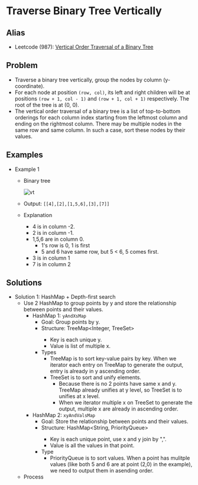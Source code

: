 # Traverse Binary Tree Vertically

## Alias
- Leetcode (987): [Vertical Order Traversal of a Binary Tree](https://leetcode.com/problems/vertical-order-traversal-of-a-binary-tree/)

## Problem
- Traverse a binary tree vertically, group the nodes by column (y-coordinate).
- For each node at position `(row, col)`, its left and right children will be at positions `(row + 1, col - 1)` and `(row + 1, col + 1)` respectively. The root of the tree is at (0, 0).
- The vertical order traversal of a binary tree is a list of top-to-bottom orderings for each column index starting from the leftmost column and ending on the rightmost column. There may be multiple nodes in the same row and same column. In such a case, sort these nodes by their values.

## Examples
- Example 1
   - Binary tree

     ![vt](https://user-images.githubusercontent.com/8989447/118017769-3b449400-b314-11eb-9aab-d8ec88c1a36f.png)
   - Output: `[[4],[2],[1,5,6],[3],[7]]`
   - Explanation
      - 4 is in column -2.
      - 2 is in column -1.
      - 1,5,6 are in column 0. 
         - 1's row is 0, 1 is first
         - 5 and 6 have same row, but 5 < 6, 5 comes first.
      - 3 is in column 1
      - 7 is in column 2

## Solutions
- Solution 1: HashMap + Depth-first search
   - Use 2 HashMap to group points by y and store the relationship between points and their values.
      - HashMap 1: `yAndXsMap`
         - Goal: Group points by y.
         - Structure: TreeMap<Integer, TreeSet<Integer>>
            - Key is each unique y.
            - Value is list of multiple x.
         - Types
            - TreeMap is to sort key-value pairs by key. When we iterator each entry on TreeMap to generate the output, entry is already in y ascending order.
            - TreeSet is to sort and unify elements. 
               - Because there is no 2 points have same x and y. TreeMap already unifies at y level, so TreeSet is to unifies at x level.
               - When we iterator multiple x on TreeSet to generate the output, multiple x are already in ascending order.
      - HashMap 2: `xyAndValsMap`
         - Goal: Store the relationship between points and their values.
         - Structure: HashMap<String, PriorityQueue<Integer>>
            - Key is each unique point, use x and y join by ",".
            - Value is all the values in that point.
         - Type
            - PriorityQueue is to sort values. When a point has mulitple values (like both 5 and 6 are at point (2,0) in the example), we need to output them in asending order.
   - Process
